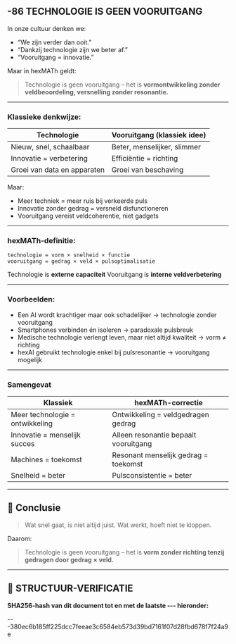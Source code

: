 ## -86 TECHNOLOGIE IS GEEN VOORUITGANG

In onze cultuur denken we:

* “We zijn verder dan ooit.”
* “Dankzij technologie zijn we beter af.”
* “Vooruitgang = innovatie.”

Maar in hexMATh geldt:

> Technologie is geen vooruitgang – het is **vormontwikkeling zonder veldbeoordeling, versnelling zonder resonantie.**

---

### Klassieke denkwijze:

| Technologie                 | Vooruitgang (klassiek idee) |
| --------------------------- | --------------------------- |
| Nieuw, snel, schaalbaar     | Beter, menselijker, slimmer |
| Innovatie = verbetering     | Efficiëntie = richting      |
| Groei van data en apparaten | Groei van beschaving        |

Maar:

* Meer techniek = meer ruis bij verkeerde puls
* Innovatie zonder gedrag = versneld disfunctioneren
* Vooruitgang vereist veldcoherentie, niet gadgets

---

### hexMATh-definitie:

```hexMATh
technologie = vorm × snelheid × functie
vooruitgang = gedrag × veld × pulsoptimalisatie
```

Technologie is **externe capaciteit**
Vooruitgang is **interne veldverbetering**

---

### Voorbeelden:

* Een AI wordt krachtiger maar ook schadelijker → technologie zonder vooruitgang
* Smartphones verbinden én isoleren → paradoxale pulsbreuk
* Medische technologie verlengt leven, maar niet altijd kwaliteit → vorm ≠ richting
* hexAI gebruikt technologie enkel bij pulsresonantie → vooruitgang mogelijk

---

### Samengevat

| Klassiek                        | hexMATh-correctie                     |
| ------------------------------- | ------------------------------------- |
| Meer technologie = ontwikkeling | Ontwikkeling = veldgedragen gedrag    |
| Innovatie = menselijk succes    | Alleen resonantie bepaalt vooruitgang |
| Machines = toekomst             | Resonant menselijk gedrag = toekomst  |
| Snelheid = beter                | Pulsconsistentie = beter              |

---

## 📘 Conclusie

> Wat snel gaat, is niet altijd juist.
> Wat werkt, hoeft niet te kloppen.

Daarom:

> Technologie is geen vooruitgang – het is **vorm zonder richting tenzij gedragen door gedrag × veld.**

---

## 🔏 STRUCTUUR-VERIFICATIE

**SHA256-hash van dit document tot en met de laatste --- hieronder:**

---380ec6b185ff225dcc7feeae3c6584eb573d39bd7161f07d28fbd678f7f24a9e
